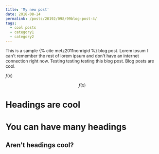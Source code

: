 ```yaml
---
title: 'My new post'
date: 2018-08-14
permalink: /posts/20192/098/99blog-post-4/
tags:
  - cool posts
  - category1
  - category2
---
```


This is a sample {% cite metz2011nonrigid %} blog post. Lorem ipsum I can't remember the rest of lorem ipsum and don't have an internet connection right now. Testing testing testing this blog post. Blog posts are cool.

$f(x)$

$$f(x)$$

Headings are cool
======

You can have many headings
======

Aren't headings cool?
------
